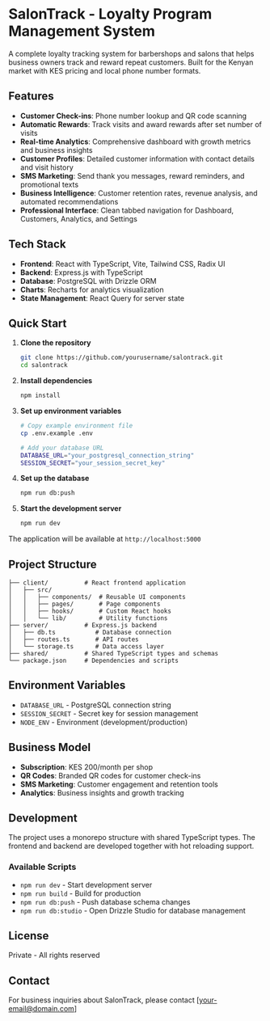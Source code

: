 # SalonTrack - Loyalty Program Management System

A complete loyalty tracking system for barbershops and salons that helps business owners track and reward repeat customers. Built for the Kenyan market with KES pricing and local phone number formats.

## Features

- **Customer Check-ins**: Phone number lookup and QR code scanning
- **Automatic Rewards**: Track visits and award rewards after set number of visits
- **Real-time Analytics**: Comprehensive dashboard with growth metrics and business insights
- **Customer Profiles**: Detailed customer information with contact details and visit history
- **SMS Marketing**: Send thank you messages, reward reminders, and promotional texts
- **Business Intelligence**: Customer retention rates, revenue analysis, and automated recommendations
- **Professional Interface**: Clean tabbed navigation for Dashboard, Customers, Analytics, and Settings

## Tech Stack

- **Frontend**: React with TypeScript, Vite, Tailwind CSS, Radix UI
- **Backend**: Express.js with TypeScript
- **Database**: PostgreSQL with Drizzle ORM
- **Charts**: Recharts for analytics visualization
- **State Management**: React Query for server state

## Quick Start

1. **Clone the repository**
   ```bash
   git clone https://github.com/yourusername/salontrack.git
   cd salontrack
   ```

2. **Install dependencies**
   ```bash
   npm install
   ```

3. **Set up environment variables**
   ```bash
   # Copy example environment file
   cp .env.example .env
   
   # Add your database URL
   DATABASE_URL="your_postgresql_connection_string"
   SESSION_SECRET="your_session_secret_key"
   ```

4. **Set up the database**
   ```bash
   npm run db:push
   ```

5. **Start the development server**
   ```bash
   npm run dev
   ```

The application will be available at `http://localhost:5000`

## Project Structure

```
├── client/          # React frontend application
│   ├── src/
│   │   ├── components/  # Reusable UI components
│   │   ├── pages/       # Page components
│   │   ├── hooks/       # Custom React hooks
│   │   └── lib/         # Utility functions
├── server/          # Express.js backend
│   ├── db.ts           # Database connection
│   ├── routes.ts       # API routes
│   └── storage.ts      # Data access layer
├── shared/          # Shared TypeScript types and schemas
└── package.json     # Dependencies and scripts
```

## Environment Variables

- `DATABASE_URL` - PostgreSQL connection string
- `SESSION_SECRET` - Secret key for session management
- `NODE_ENV` - Environment (development/production)

## Business Model

- **Subscription**: KES 200/month per shop
- **QR Codes**: Branded QR codes for customer check-ins
- **SMS Marketing**: Customer engagement and retention tools
- **Analytics**: Business insights and growth tracking

## Development

The project uses a monorepo structure with shared TypeScript types. The frontend and backend are developed together with hot reloading support.

### Available Scripts

- `npm run dev` - Start development server
- `npm run build` - Build for production
- `npm run db:push` - Push database schema changes
- `npm run db:studio` - Open Drizzle Studio for database management

## License

Private - All rights reserved

## Contact

For business inquiries about SalonTrack, please contact [your-email@domain.com]